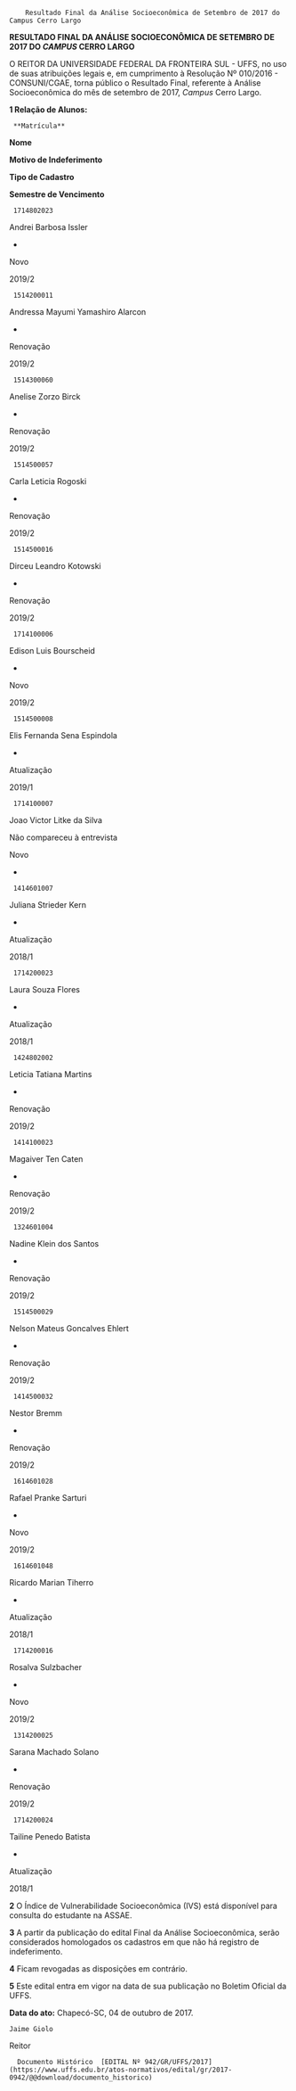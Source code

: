         Resultado Final da Análise Socioeconômica de Setembro de 2017 do Campus Cerro Largo  

**RESULTADO FINAL DA ANÁLISE SOCIOECONÔMICA DE SETEMBRO DE 2017 DO *CAMPUS* CERRO LARGO**

  

 O REITOR DA UNIVERSIDADE FEDERAL DA FRONTEIRA SUL - UFFS, no uso de suas atribuições legais e, em cumprimento à Resolução Nº 010/2016 - CONSUNI/CGAE, torna público o Resultado Final, referente à Análise Socioeconômica do mês de setembro de 2017, *Campus* Cerro Largo.

  

 **1 Relação de Alunos:**

     **Matrícula**

   **Nome**

   **Motivo de Indeferimento**

   **Tipo de Cadastro**

   **Semestre de Vencimento**

     1714802023

   Andrei Barbosa Issler

   -

   Novo

   2019/2

     1514200011

   Andressa Mayumi Yamashiro Alarcon

   -

   Renovação

   2019/2

     1514300060

   Anelise Zorzo Birck

   -

   Renovação

   2019/2

     1514500057

   Carla Leticia Rogoski

   -

   Renovação

   2019/2

     1514500016

   Dirceu Leandro Kotowski

   -

   Renovação

   2019/2

     1714100006

   Edison Luis Bourscheid

   -

   Novo

   2019/2

     1514500008

   Elis Fernanda Sena Espindola

   -

   Atualização

   2019/1

     1714100007

   Joao Victor Litke da Silva

   Não compareceu à entrevista

   Novo

   -

     1414601007

   Juliana Strieder Kern

   -

   Atualização

   2018/1

     1714200023

   Laura Souza Flores

   -

   Atualização

   2018/1

     1424802002

   Leticia Tatiana Martins

   -

   Renovação

   2019/2

     1414100023

   Magaiver Ten Caten

   -

   Renovação

   2019/2

     1324601004

   Nadine Klein dos Santos

   -

   Renovação

   2019/2

     1514500029

   Nelson Mateus Goncalves Ehlert

   -

   Renovação

   2019/2

     1414500032

   Nestor Bremm

   -

   Renovação

   2019/2

     1614601028

   Rafael Pranke Sarturi

   -

   Novo

   2019/2

     1614601048

   Ricardo Marian Tiherro

   -

   Atualização

   2018/1

     1714200016

   Rosalva Sulzbacher

   -

   Novo

   2019/2

     1314200025

   Sarana Machado Solano

   -

   Renovação

   2019/2

     1714200024

   Tailine Penedo Batista

   -

   Atualização

   2018/1

      

 **2** O Índice de Vulnerabilidade Socioeconômica (IVS) está disponível para consulta do estudante na ASSAE.

  

 **3** A partir da publicação do edital Final da Análise Socioeconômica, serão considerados homologados os cadastros em que não há registro de indeferimento.

  

 **4** Ficam revogadas as disposições em contrário.

  

 **5** Este edital entra em vigor na data de sua publicação no Boletim Oficial da UFFS.

   **Data do ato:** Chapecó-SC, 04 de outubro de 2017.   
 

    Jaime Giolo   
 Reitor 

      Documento Histórico  [EDITAL Nº 942/GR/UFFS/2017](https://www.uffs.edu.br/atos-normativos/edital/gr/2017-0942/@@download/documento_historico)     
      